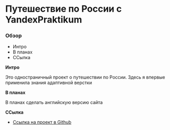 # Путешествие по России с YandexPraktikum

### Обзор
* Интро
* В планах 
* ССылка

**Интро**

Это одностраничный проект о путешествии по России. Здесь я впервые применила знания адаптивной верстки


**В планах**

В планах сделать английскую версию сайта

**ССылка**

* [Ссылка на проект в Github](https://agukova.github.io/russian-travel/)

